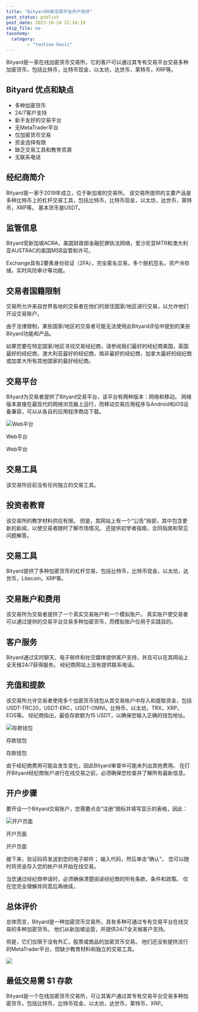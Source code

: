 ```yaml
---
title: "Bityard外账交易平台开户测评"
post_status: publish
post_date: 2023-10-24 22:24:19
skip_file: no
taxonomy:
  category:
        - "toutiao-basic"
---
```


Bityard是一家在线加密货币交易所，它的客户可以通过其专有交易平台交易多种加密货币，包括比特币，比特币现金，以太坊，达世币，莱特币，XRP等。

## Bityard 优点和缺点

- 多种加密货币
- 24/7客户支持
- 新手友好的交易平台
- 无MetaTrader平台
- 仅加密货币交易
- 资金选择有限
- 缺乏交易工具和教育资源
- 无联系电话

## 经纪商简介

Bityard是一家于2019年成立，位于新加坡的交易所。 该交易所提供的主要产品是多种比特币上的杠杆交易工具，包括比特币，比特币现金，以太坊，达世币，莱特币，XRP等。 基本货币是USDT。

## 监管信息

Bityard受新加坡ACRA，美国财政部金融犯罪执法网络，爱沙尼亚MTR和澳大利亚AUSTRAC的美国MSB监管和许可。

Exchange具有2要素身份验证（2FA），完全匿名交易，多个脱机签名，资产冷存储，实时风险审计等功能。

## 交易者国籍限制

交易所允许来自世界各地的交易者在他们的居住国家/地区进行交易，以允许他们开设交易账户。

由于法律限制，某些国家/地区的交易者可能无法使用此Bityard评估中提到的某些Bityard功能和产品。

如果您要在特定国家/地区寻找交易经纪商，请参阅我们最好的经纪商美国，英国最好的经纪商，澳大利亚最好的经纪商，南非最好的经纪商，加拿大最好的经纪商或加拿大所有其他国家的最好经纪商。

## 交易平台

Bityard为交易者提供了Bityard交易平台，该平台有两种版本：网络和移动。 网络版本直接在最现代的网络浏览器上运行，而移动交易应用程序与Android和iOS设备兼容，可以从各自的应用程序商店下载。

![Web平台](https://cdn.fendou.la/funstoutiao/2020/11/Bityard-Review-Web-Platform-707x1024.jpg "Web平台")

Web平台

Web平台

## 交易工具

该交易所目前没有任何独立的交易工具。

## 投资者教育

该交易所的教学材料供应有限。 但是，其网站上有一个“公告”局部，其中包含更新的新闻，以使交易者随时了解市场情况。 还提供初学者指南，合同指南和常见问题解答。

## 交易工具

Bityard提供了多种加密货币的杠杆交易，包括比特币，比特币现金，以太坊，达世币，Litecoin，XRP等。

## 交易账户和费用

该交易所为交易者提供了一个真实交易账户和一个模拟账户。 真实账户使交易者可以通过提供的交易平台交易多种加密货币，而模拟账户仅用于实践目的。

## 客户服务

Bityard通过实时聊天，电子邮件和社交媒体提供客户支持，并且可以在其网站上全天候24/7获得服务。 经纪商网站上没有提供联系电话。

## 充值和提款

该交易所允许交易者使用多个加密货币钱包从其交易账户中存入和提取资金，包括USDT-TRC20，USDT-ERC，USDT-OMNI，比特币，以太坊，TRX，XRP，EOS等。 经纪商指出，最低存款额为15 USDT，以确保您输入正确的钱包地址。

![存款钱包](https://cdn.fendou.la/funstoutiao/2020/11/Bityard-Review-Deposit-Wallets.jpg "存款钱包")

存款钱包

存款钱包

由于经纪商费用可能会发生变化，因此Bityard审查中可能未列出其他费用。 在打开Bityard经纪商账户进行在线交易之前，必须确保您检查并了解所有最新信息。

## 开户步骤

要开设一个Bityard交易账户，您需要点击“注册”图标并填写显示的表格，因此：

![开户页面](https://cdn.fendou.la/funstoutiao/2020/11/Bityard-Review-Account-Opening-Page-702x1024.jpg "开户页面")

开户页面

开户页面

接下来，验证码将发送到您的电子邮件； 输入代码，然后单击“确认”。 您可以随时将资金存入您的帐户并开始在线交易。

当您通过经纪商申请时，必须确保清楚阅读经纪商的所有条款，条件和政策。 仅在您完全理解并同意后再继续。

## 总体评价

总体而言，Bityard是一种加密货币交易所，具有多种可通过专有交易平台在线交易的多种加密货币。 他们从新加坡运营，并提供24/7全天候客户支持。

但是，它们仅限于没有外汇，股票或商品的加密货币交易。 他们还没有提供流行的MetaTrader平台，但缺少教育材料和独立的交易工具。

![](https://cdn.fendou.la/funstoutiao/2020/11/Bityard-Logo.png)

## 最低交易需 **$1** 存款

Bityard是一个在线加密货币交易所，可让其客户通过其专有交易平台交易多种加密货币，包括比特币，比特币现金，以太坊，达世币，莱特币，XRP。
